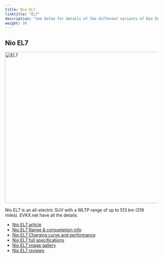 ```yaml
---
title: Nio EL7
linktitle: "EL7"
description: "See below for details of the different variants of Nio EL7"
weight: 30
---
```

## Nio EL7

<a href="/models/nio/el7/el7/"><img src="https://media.evkx.net/multimedia/models/nio/el7/el7/main_1_st.jpg" width="800" height="497" alt="EL7" ></a>

Nio EL7 is an all-electric SUV with a WLTP range of up to 513 km (319 miles). EVKX.net have all the details. 

- [Nio EL7 article](/models/nio/el7/el7/)
- [Nio EL7 Range & consumption info](/models/nio/el7/el7/rangeandconsumption)
- [Nio EL7 Charging curve and performance](/models/nio/el7/el7/chargingcurve)
- [Nio EL7 full specifications](/models/nio/el7/el7/specifications)
- [Nio EL7 image gallery](/models/nio/el7/el7/gallery)
- [Nio EL7 reviews](/models/nio/el7/el7/reviews)

